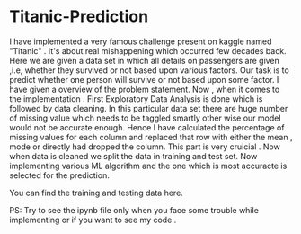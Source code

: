 # Titanic-Prediction
I have implemented a very famous challenge present on kaggle named "Titanic" . It's about real mishappening which occurred few decades back. Here we are given a data set in which all details on passengers are given ,i.e, whether they survived or not based upon various factors. Our task is to predict whether one person will survive or not based upon some factor.
I have given a overview of the problem statement.
Now , when it comes to the implementation .
First Exploratory Data Analysis is done which is followed by data cleaning. In this particular data set there are huge number of missing value which needs to be taggled smartly other wise our model would not be accurate enough. Hence I have calculated the percentage of missing values for each column and replaced that row with either the mean , mode or directly had dropped the column. This part is very cruicial .
Now when data is cleaned we split the data in training and test set.
Now implementing various ML algorithm and the one which is most accuracte is selected for the prediction.

You can find the training and testing data here. 

PS: Try to see the ipynb file only when you face some trouble while implementing or if you want to see my code .
